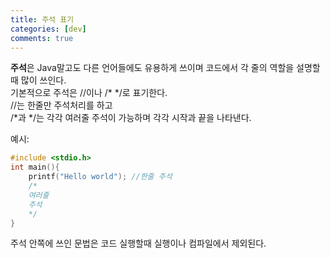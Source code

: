 ```yaml
---
title: 주석 표기
categories: [dev]
comments: true
---
```


**주석**은 Java말고도 다른 언어들에도 유용하게 쓰이며 코드에서 각 줄의 역할을 설명할때 많이 쓰인다.   
기본적으로 주석은 //이나 /* */로 표기한다.   
//는 한줄만 주석처리를 하고   
/*과 */는 각각 여러줄 주석이 가능하며 각각 시작과 끝을 나타낸다.   

예시:
```c
#include <stdio.h>
int main(){
    printf("Hello world"); //한줄 주석
    /*
    여러줄
    주석
    */
}
```
주석 안쪽에 쓰인 문법은 코드 실행할때 실행이나 컴파일에서 제외된다.

